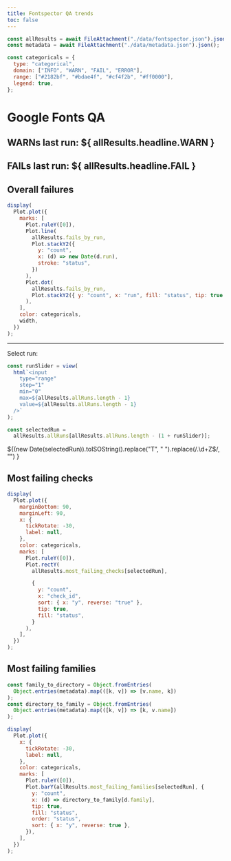 ```yaml
---
title: Fontspector QA trends
toc: false
---
```


```js
const allResults = await FileAttachment("./data/fontspector.json").json();
const metadata = await FileAttachment("./data/metadata.json").json();

const categoricals = {
  type: "categorical",
  domain: ["INFO", "WARN", "FAIL", "ERROR"],
  range: ["#2182bf", "#bdae4f", "#cf4f2b", "#ff0000"],
  legend: true,
};
```

<div class="hero">
  <h1> Google Fonts QA </h1>
  <h2> WARNs last run: <span class="huge warn">${ allResults.headline.WARN }</h2>
  <h2> FAILs last run: <span class="huge fail">${ allResults.headline.FAIL }</h2>
</div>

<div class="card">

## Overall failures

```js
display(
  Plot.plot({
    marks: [
      Plot.ruleY([0]),
      Plot.line(
        allResults.fails_by_run,
        Plot.stackY2({
          y: "count",
          x: (d) => new Date(d.run),
          stroke: "status",
        })
      ),
      Plot.dot(
        allResults.fails_by_run,
        Plot.stackY2({ y: "count", x: "run", fill: "status", tip: true })
      ),
    ],
    color: categoricals,
    width,
  })
);
```

</div>

<div>

<hr>

<div class="runslider">
<p>Select run:</p>

```js
const runSlider = view(
  html`<input
    type="range"
    step="1"
    min="0"
    max=${allResults.allRuns.length - 1}
    value=${allResults.allRuns.length - 1}
  />`
);
```

```js
const selectedRun =
  allResults.allRuns[allResults.allRuns.length - (1 + runSlider)];
```

<span class="when">${(new Date(selectedRun)).toISOString().replace("T", " ").replace(/\.\d+Z$/, "") }</span>

</div>

<div class="grid grid-cols-2">
  <div class="card">
    <h2>Most failing checks</h2>

```js
display(
  Plot.plot({
    marginBottom: 90,
    marginLeft: 90,
    x: {
      tickRotate: -30,
      label: null,
    },
    color: categoricals,
    marks: [
      Plot.ruleY([0]),
      Plot.rectY(
        allResults.most_failing_checks[selectedRun],

        {
          y: "count",
          x: "check_id",
          sort: { x: "y", reverse: "true" },
          tip: true,
          fill: "status",
        }
      ),
    ],
  })
);
```

  </div>

  <div class="card">

## Most failing families

```js
const family_to_directory = Object.fromEntries(
  Object.entries(metadata).map(([k, v]) => [v.name, k])
);
const directory_to_family = Object.fromEntries(
  Object.entries(metadata).map(([k, v]) => [k, v.name])
);

display(
  Plot.plot({
    x: {
      tickRotate: -30,
      label: null,
    },
    color: categoricals,
    marks: [
      Plot.ruleY([0]),
      Plot.barY(allResults.most_failing_families[selectedRun], {
        y: "count",
        x: (d) => directory_to_family[d.family],
        tip: true,
        fill: "status",
        order: "status",
        sort: { x: "y", reverse: true },
      }),
    ],
  })
);
```

  </div>
</div>
</div>
